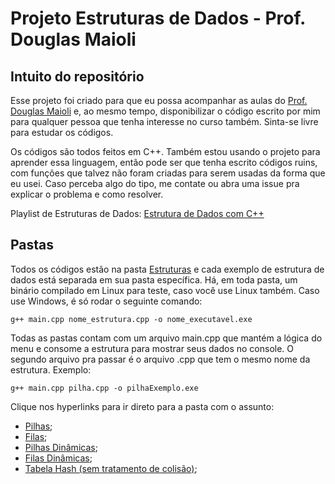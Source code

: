 # Projeto Estruturas de Dados - Prof. Douglas Maioli

## Intuito do repositório

Esse projeto foi criado para que eu possa acompanhar as aulas do [Prof. Douglas Maioli](https://www.youtube.com/c/ProfessorDouglasMaioli) e, ao mesmo tempo, disponibilizar o código escrito por mim para qualquer pessoa que tenha interesse no curso também. Sinta-se livre para estudar os códigos.

Os códigos são todos feitos em C++. Também estou usando o projeto para aprender essa linguagem, então pode ser que tenha escrito códigos ruins, com funções que talvez não foram criadas para serem usadas da forma que eu usei. 
Caso perceba algo do tipo, me contate ou abra uma issue pra explicar o problema e como resolver.

Playlist de Estruturas de Dados: [Estrutura de Dados com C++](https://www.youtube.com/playlist?list=PLrOyM49ctTx_AMgNGQaic10qQJpTpXfn_)

## Pastas

Todos os códigos estão na pasta [Estruturas](./Estruturas/) e cada exemplo de estrutura de dados está separada em sua pasta específica. Há, em toda pasta, um binário compilado em Linux para teste, caso você use Linux também. Caso use Windows, é só rodar o seguinte comando:

```batch
g++ main.cpp nome_estrutura.cpp -o nome_executavel.exe 
```

Todas as pastas contam com um arquivo main.cpp que mantém a lógica do menu e consome a estrutura para mostrar seus dados no console. O segundo arquivo pra passar é o arquivo .cpp que tem o mesmo nome da estrutura. Exemplo:
```batch
g++ main.cpp pilha.cpp -o pilhaExemplo.exe
```

Clique nos hyperlinks para ir direto para a pasta com o assunto:

 - [Pilhas](./Estruturas/pilha/);
 - [Filas](./Estruturas/fila/);
 - [Pilhas Dinâmicas](./Estruturas/pilhaDinamica/);
 - [Filas Dinâmicas](./Estruturas/filaDinamica/);
 - [Tabela Hash (sem tratamento de colisão)](./Estruturas/tabelaHashSemColisao/);